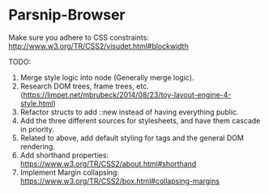 # Parsnip-Browser

Make sure you adhere to CSS constraints: http://www.w3.org/TR/CSS2/visudet.html#blockwidth

TODO:

1. Merge style logic into node (Generally merge logic).
2. Research DOM trees, frame trees, etc. (https://limpet.net/mbrubeck/2014/08/23/toy-layout-engine-4-style.html)
3. Refactor structs to add ::new instead of having everything public.
4. Add the three different sources for stylesheets, and have them cascade in priority. 
5. Related to above, add default styling for tags and the general DOM rendering.
6. Add shorthand properties: https://www.w3.org/TR/CSS2/about.html#shorthand
7. Implement Margin collapsing: https://www.w3.org/TR/CSS2/box.html#collapsing-margins
